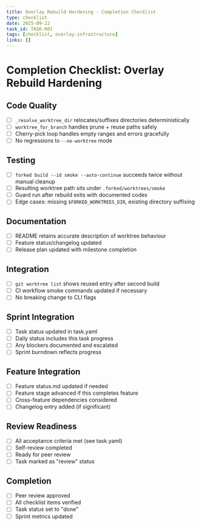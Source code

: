 ```yaml
---
title: Overlay Rebuild Hardening - Completion Checklist
type: checklist
date: 2025-09-22
task_id: TASK-001
tags: [checklist, overlay-infrastructure]
links: []
---
```


# Completion Checklist: Overlay Rebuild Hardening

## Code Quality
- [ ] `_resolve_worktree_dir` relocates/suffixes directories deterministically
- [ ] `worktree_for_branch` handles prune + reuse paths safely
- [ ] Cherry-pick loop handles empty ranges and errors gracefully
- [ ] No regressions to `--no-worktree` mode

## Testing
- [ ] `forked build --id smoke --auto-continue` succeeds twice without manual cleanup
- [ ] Resulting worktree path sits under `.forked/worktrees/smoke`
- [ ] Guard run after rebuild exits with documented codes
- [ ] Edge cases: missing `$FORKED_WORKTREES_DIR`, existing directory suffixing

## Documentation
- [ ] README retains accurate description of worktree behaviour
- [ ] Feature status/changelog updated
- [ ] Release plan updated with milestone completion

## Integration
- [ ] `git worktree list` shows reused entry after second build
- [ ] CI workflow smoke commands updated if necessary
- [ ] No breaking change to CLI flags

## Sprint Integration
- [ ] Task status updated in task.yaml
- [ ] Daily status includes this task progress
- [ ] Any blockers documented and escalated
- [ ] Sprint burndown reflects progress

## Feature Integration
- [ ] Feature status.md updated if needed
- [ ] Feature stage advanced if this completes feature
- [ ] Cross-feature dependencies considered
- [ ] Changelog entry added (if significant)

## Review Readiness
- [ ] All acceptance criteria met (see task.yaml)
- [ ] Self-review completed
- [ ] Ready for peer review
- [ ] Task marked as "review" status

## Completion
- [ ] Peer review approved
- [ ] All checklist items verified
- [ ] Task status set to "done"
- [ ] Sprint metrics updated
